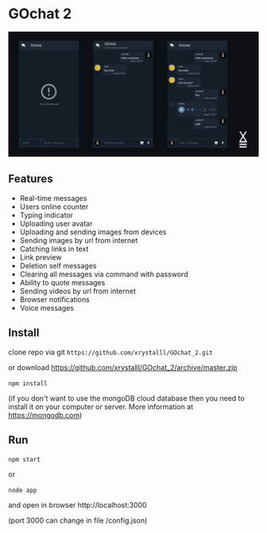 # GOchat 2
![GOchat 2](/gochat2_screen.png)

## Features
- Real-time messages
- Users online counter
- Typing indicator
- Uploading user avatar
- Uploading and sending images from devices
- Sending images by url from internet
- Catching links in text
- Link preview
- Deletion self messages
- Clearing all messages via command with password
- Ability to quote messages
- Sending videos by url from internet
- Browser notifications
- Voice messages

## Install
clone repo via git
`https://github.com/xrystalll/GOchat_2.git`

or download
https://github.com/xrystalll/GOchat_2/archive/master.zip

`npm install`

(if you don't want to use the mongoDB cloud database then you need to install it on your computer or server. More information at https://mongodb.com)

## Run
`npm start`

or

`node app`

and open in browser http://localhost:3000

(port 3000 can change in file /config.json)